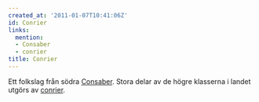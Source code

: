 ```yaml
---
created_at: '2011-01-07T10:41:06Z'
id: Conrier
links:
  mention:
  - Consaber
  - conrier
title: Conrier
---
```


Ett folkslag från södra [Consaber]. Stora delar av de högre klasserna i landet utgörs av [conrier].

  [Consaber]: Consaber
  [conrier]: conrier